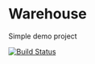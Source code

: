 # Warehouse
Simple demo project

[![Build Status](https://dev.azure.com/MinkoMinkov/DemoCoreMvc/_apis/build/status%2Fminccccc.Warehouse%20-%20Git?branchName=main)](https://dev.azure.com/MinkoMinkov/DemoCoreMvc/_build/latest?definitionId=3&branchName=main)
